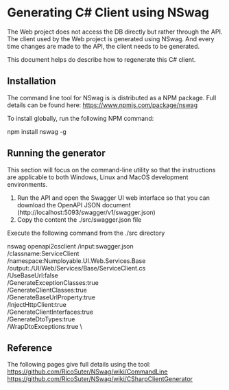 # Generating C# Client using NSwag

The Web project does not access the DB directly but rather through the API. The client used by the Web project is generated using NSwag. And every time changes are made to the API, the client needs to be generated.

This document helps do describe how to regenerate this C# client.

## Installation

The command line tool for NSwag is is distributed as a NPM package. Full details can be found here: https://www.npmjs.com/package/nswag

To install globally, run the following NPM command:

npm install nswag -g


## Running the generator

This section will focus on the command-line utility so that the instructions are applicable to both Windows, Linux and MacOS development environments.

1. Run the API and open the Swagger UI web interface so that you can download the OpenAPI JSON document (http://localhost:5093/swagger/v1/swagger.json)
1. Copy the content the ./src/swagger.json file

Execute the following command from the ./src directory

nswag openapi2csclient /input:swagger.json \
                       /classname:ServiceClient \
                       /namespace:Numployable.UI.Web.Services.Base \
                       /output:./UI/Web/Services/Base/ServiceClient.cs \
                       /UseBaseUrl:false \
                       /GenerateExceptionClasses:true \
                       /GenerateClientClasses:true \
                       /GenerateBaseUrlProperty:true \
                       /InjectHttpClient:true \
                       /GenerateClientInterfaces:true \
                       /GenerateDtoTypes:true \
                       /WrapDtoExceptions:true \

## Reference

The following pages give full details using the tool:
https://github.com/RicoSuter/NSwag/wiki/CommandLine
https://github.com/RicoSuter/NSwag/wiki/CSharpClientGenerator


